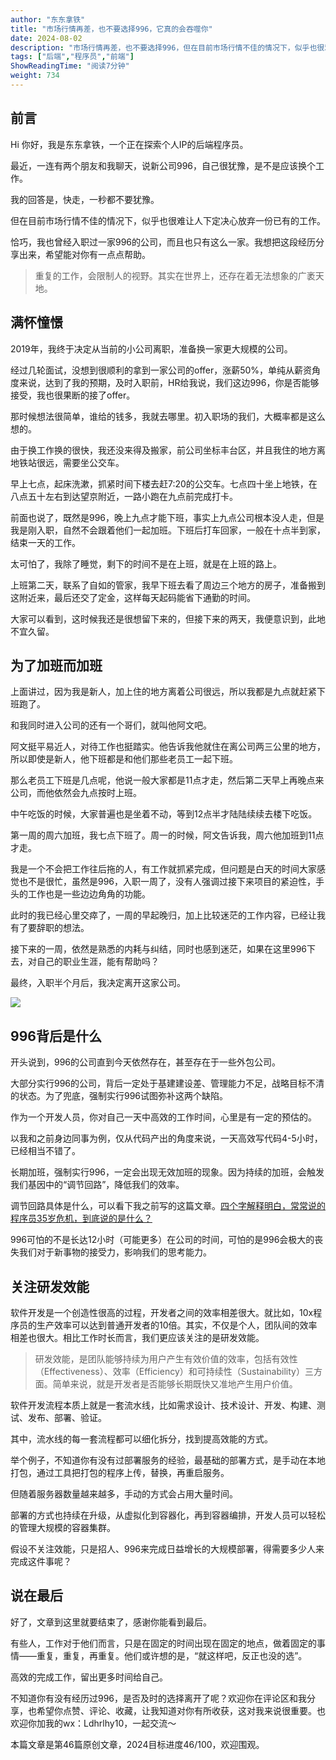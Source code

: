 ```yaml
---
author: "东东拿铁"
title: "市场行情再差，也不要选择996，它真的会吞噬你"
date: 2024-08-02
description: "市场行情再差，也不要选择996，但在目前市场行情不佳的情况下，似乎也很难让人下定决心放弃一份已有的工作。恰巧，我也曾经入职过一家996的公司，而且也只有这么一家。我想把这段经历分享出来，希望能对你"
tags: ["后端","程序员","前端"]
ShowReadingTime: "阅读7分钟"
weight: 734
---
```

前言
--

Hi 你好，我是东东拿铁，一个正在探索个人IP的后端程序员。

最近，一连有两个朋友和我聊天，说新公司996，自己很犹豫，是不是应该换个工作。

我的回答是，快走，一秒都不要犹豫。

但在目前市场行情不佳的情况下，似乎也很难让人下定决心放弃一份已有的工作。

恰巧，我也曾经入职过一家996的公司，而且也只有这么一家。我想把这段经历分享出来，希望能对你有一点点帮助。

> 重复的工作，会限制人的视野。其实在世界上，还存在着无法想象的广袤天地。

满怀憧憬
----

2019年，我终于决定从当前的小公司离职，准备换一家更大规模的公司。

经过几轮面试，没想到很顺利的拿到一家公司的offer，涨薪50%，单纯从薪资角度来说，达到了我的预期，及时入职前，HR给我说，我们这边996，你是否能够接受，我也很果断的接了offer。

那时候想法很简单，谁给的钱多，我就去哪里。初入职场的我们，大概率都是这么想的。

由于换工作换的很快，我还没来得及搬家，前公司坐标丰台区，并且我住的地方离地铁站很远，需要坐公交车。

早上七点，起床洗漱，抓紧时间下楼去赶7:20的公交车。七点四十坐上地铁，在八点五十左右到达望京附近，一路小跑在九点前完成打卡。

前面也说了，既然是996，晚上九点才能下班，事实上九点公司根本没人走，但是我是刚入职，自然不会跟着他们一起加班。下班后打车回家，一般在十点半到家，结束一天的工作。

太可怕了，我除了睡觉，剩下的时间不是在上班，就是在上班的路上。

上班第二天，联系了自如的管家，我早下班去看了周边三个地方的房子，准备搬到这附近来，最后还交了定金，这样每天起码能省下通勤的时间。

大家可以看到，这时候我还是很想留下来的，但接下来的两天，我便意识到，此地不宜久留。

为了加班而加班
-------

上面讲过，因为我是新人，加上住的地方离着公司很远，所以我都是九点就赶紧下班跑了。

和我同时进入公司的还有一个哥们，就叫他阿文吧。

阿文挺平易近人，对待工作也挺踏实。他告诉我他就住在离公司两三公里的地方，所以即使是新人，他下班都是和他们那些老员工一起下班。

那么老员工下班是几点呢，他说一般大家都是11点才走，然后第二天早上再晚点来公司，而他依然会九点按时上班。

中午吃饭的时候，大家普遍也是坐着不动，等到12点半才陆陆续续去楼下吃饭。

第一周的周六加班，我七点下班了。周一的时候，阿文告诉我，周六他加班到11点才走。

我是一个不会把工作往后拖的人，有工作就抓紧完成，但问题是白天的时间大家感觉也不是很忙，虽然是996，入职一周了，没有人强调过接下来项目的紧迫性，手头的工作也是一些边边角角的功能。

此时的我已经心里交瘁了，一周的早起晚归，加上比较迷茫的工作内容，已经让我有了要辞职的想法。

接下来的一周，依然是熟悉的内耗与纠结，同时也感到迷茫，如果在这里996下去，对自己的职业生涯，能有帮助吗？

最终，入职半个月后，我决定离开这家公司。

![](https://p3-xtjj-sign.byteimg.com/tos-cn-i-73owjymdk6/2b2fcc63a45248e3a39811f5745675ab~tplv-73owjymdk6-jj-mark-v1:0:0:0:0:5o6Y6YeR5oqA5pyv56S-5Yy6IEAg5Lic5Lic5ou_6ZOB:q75.awebp?rk3s=f64ab15b&x-expires=1728010418&x-signature=uz4vIy5BIfc3yPM1RoKFop1dTkg%3D)

996背后是什么
--------

开头说到，996的公司直到今天依然存在，甚至存在于一些外包公司。

大部分实行996的公司，背后一定处于基建建设差、管理能力不足，战略目标不清的状态。为了兜底，强制实行996试图弥补这两个缺陷。

作为一个开发人员，你对自己一天中高效的工作时间，心里是有一定的预估的。

以我和之前身边同事为例，仅从代码产出的角度来说，一天高效写代码4-5小时，已经相当不错了。

长期加班，强制实行996，一定会出现无效加班的现象。因为持续的加班，会触发我们基因中的“调节回路”，降低我们的效率。

调节回路具体是什么，可以看下我之前写的这篇文章。[四个字解释明白，常常说的程序员35岁危机，到底说的是什么？](https://juejin.cn/post/7394790673613996044 "https://juejin.cn/post/7394790673613996044")

996可怕的不是长达12小时（可能更多）在公司的时间，可怕的是996会极大的丧失我们对于新事物的接受力，影响我们的思考能力。

关注研发效能
------

软件开发是一个创造性很高的过程，开发者之间的效率相差很大。就比如，10x程序员的生产效率可以达到普通开发者的10倍。其实，不仅是个人，团队间的效率相差也很大。相比工作时长而言，我们更应该关注的是研发效能。

> 研发效能，是团队能够持续为用户产生有效价值的效率，包括有效性 （Effectiveness）、效率（Efficiency）和可持续性（Sustainability）三方面。简单来说，就是开发者是否能够长期既快又准地产生用户价值。

软件开发流程本质上就是一套流水线，比如需求设计、技术设计、开发、构建、测试、发布、部署、验证。

其中，流水线的每一套流程都可以细化拆分，找到提高效能的方式。

举个例子，不知道你有没有过部署服务的经验，最基础的部署方式，是手动在本地打包，通过工具把打包的程序上传，替换，再重启服务。

但随着服务器数量越来越多，手动的方式会占用大量时间。

部署的方式也持续在升级，从虚拟化到容器化，再到容器编排，开发人员可以轻松的管理大规模的容器集群。

假设不关注效能，只是招人、996来完成日益增长的大规模部署，得需要多少人来完成这件事呢？

说在最后
----

好了，文章到这里就要结束了，感谢你能看到最后。

有些人，工作对于他们而言，只是在固定的时间出现在固定的地点，做着固定的事情——重复，重复，再重复。他们或许想的是，“就这样吧，反正也没的选”。

高效的完成工作，留出更多时间给自己。

不知道你有没有经历过996，是否及时的选择离开了呢？欢迎你在评论区和我分享，也希望你点赞、评论、收藏，让我知道对你有所收获，这对我来说很重要。也欢迎你加我的wx：Ldhrlhy10，一起交流～

本篇文章是第46篇原创文章，2024目标进度46/100，欢迎围观。